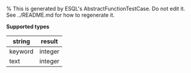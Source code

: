 % This is generated by ESQL's AbstractFunctionTestCase. Do not edit it. See ../README.md for how to regenerate it.

**Supported types**

| string | result |
| --- | --- |
| keyword | integer |
| text | integer |

